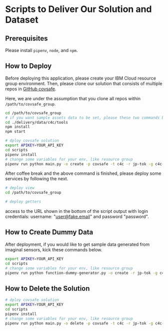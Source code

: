 # Scripts to Deliver Our Solution and Dataset

## Prerequisites

Please install `pipenv`, `node`, and `npm`.

## How to Deploy

Before deploying this application, please create your IBM Cloud resource group environment. Then, please clone our solution that consists of multiple repos in [GitHub covsafe](http://example.com).

Here, we are under the assumption that you clone all repos within `/path/to/covsafe_group`.

```sh
cd /path/to/covsafe_group
# if you want sample assets data to be set, please these two commands below.
cd ./delivery/data/c4c/tools
npm install
npm start

# dploy covsafe solution
export APIKEY=YOUR_API_KEY
cd scripts
pipenv install
# change some variables for your env, like resource group
pipenv run python main.py -o create -p covsafe -t c4c -r jp-tok -g c4c-civid-19
```

After coffee break and the above command is finished, please deploy some services by following the next.

```sh
# deploy view
cd /path/to/covsafe_group

# deploy getters
```



access to the URL shown in the bottom of the script output with login credentials: username: "user@fake.email" and password "password".

## How to Create Dummy Data

After deployment, if you would like to get sample data generated from imaginal sensors, kick these commands below.

```sh
export APIKEY=YOUR_API_KEY
cd scripts
# change some variables for your env, like resource group
pipenv run python function-dummy-generator.py -o create -r jp-tok -g c4c-covid-19 -n dummy-generator -p dummy-generator -a dummy-generator -t dummy-generator-trigger -u dummy-generator-rule -c ./.credentials
```

## How to Delete the Solution

```sh
# dploy covsafe solution
export APIKEY=YOUR_API_KEY
cd scripts
pipenv install
# change some variables for your env, like resource group
pipenv run python main.py -o delete -p covsafe -t c4c -r jp-tok -g c4c-civid-19
```

